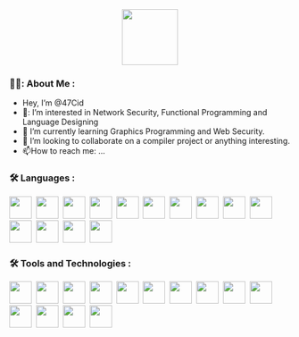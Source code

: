 <div id="header" align="center">
  <img src="https://codingcat.codes/wp-content/uploads/2017/08/l1-1.png" width="100"/>
</div>

### 👨‍💻: About Me :

- Hey, I’m @47Cid
- 🔭: I’m interested in Network Security, Functional Programming and Language Designing
- 🌱  I’m currently learning Graphics Programming and Web Security.
- 👷  I’m looking to collaborate on a compiler project or anything interesting.
-  📫How to reach me: ...

### :hammer_and_wrench: Languages :
<img src="https://cdn.jsdelivr.net/gh/devicons/devicon/icons/go/go-original.svg" width="40" height="40" />&nbsp;
<img src="https://cdn.jsdelivr.net/gh/devicons/devicon/icons/cplusplus/cplusplus-original.svg" width="40" height="40" />&nbsp;
<img src="https://cdn.jsdelivr.net/gh/devicons/devicon/icons/javascript/javascript-original.svg" width="40" height="40" />&nbsp;
<img src="https://cdn.jsdelivr.net/gh/devicons/devicon/icons/c/c-plain.svg" width="40" height="40" />&nbsp;
<img src="https://cdn.jsdelivr.net/gh/devicons/devicon/icons/lua/lua-original.svg" width="40" height="40" />&nbsp;
<img src="https://cdn.jsdelivr.net/gh/devicons/devicon/icons/rust/rust-plain.svg" width="40" height="40" />&nbsp;
<img src="https://cdn.jsdelivr.net/gh/devicons/devicon/icons/python/python-original.svg" width="40" height="40" />&nbsp;
<img src="https://cdn.jsdelivr.net/gh/devicons/devicon/icons/haskell/haskell-original.svg" width="40" height="40" />&nbsp;
<img src="https://cdn.jsdelivr.net/gh/devicons/devicon/icons/ocaml/ocaml-original.svg" width="40" height="40" />&nbsp;
<img src="https://cdn.jsdelivr.net/gh/devicons/devicon/icons/java/java-original-wordmark.svg" width="40" height="40" />&nbsp;
<img src="https://cdn.jsdelivr.net/gh/devicons/devicon/icons/ruby/ruby-original.svg" width="40" height="40" />&nbsp;
<img src="https://cdn.jsdelivr.net/gh/devicons/devicon/icons/clojure/clojure-original.svg" width="40" height="40" />&nbsp;
<img src="https://cdn.jsdelivr.net/gh/devicons/devicon/icons/clojurescript/clojurescript-original.svg" width="40" height="40" />&nbsp;
<img src="https://cdn.jsdelivr.net/gh/devicons/devicon/icons/typescript/typescript-original.svg" width="40" height="40" />&nbsp;

### :hammer_and_wrench: Tools and Technologies :
<img src="https://cdn.jsdelivr.net/gh/devicons/devicon/icons/angularjs/angularjs-original.svg" width="40" height="40" />&nbsp;
<img src="https://cdn.jsdelivr.net/gh/devicons/devicon/icons/bash/bash-original.svg" width="40" height="40" />&nbsp;
<img src="https://cdn.jsdelivr.net/gh/devicons/devicon/icons/cmake/cmake-original.svg" width="40" height="40" />&nbsp;
<img src="https://cdn.jsdelivr.net/gh/devicons/devicon/icons/debian/debian-original.svg" width="40" height="40" />&nbsp;
<img src="https://cdn.jsdelivr.net/gh/devicons/devicon/icons/docker/docker-original.svg" width="40" height="40" />&nbsp;
<img src="https://cdn.jsdelivr.net/gh/devicons/devicon/icons/gcc/gcc-original.svg" width="40" height="40" />&nbsp;
<img src="https://cdn.jsdelivr.net/gh/devicons/devicon/icons/mysql/mysql-original.svg" width="40" height="40" />&nbsp;
<img src="https://cdn.jsdelivr.net/gh/devicons/devicon/icons/nginx/nginx-original.svg" width="40" height="40" />&nbsp;
<img src="https://cdn.jsdelivr.net/gh/devicons/devicon/icons/nixos/nixos-original.svg" width="40" height="40" />&nbsp;
<img src="https://cdn.jsdelivr.net/gh/devicons/devicon/icons/npm/npm-original-wordmark.svg" width="40" height="40" />&nbsp;
<img src="https://cdn.jsdelivr.net/gh/devicons/devicon/icons/opengl/opengl-original.svg" width="40" height="40" />&nbsp;
<img src="https://cdn.jsdelivr.net/gh/devicons/devicon/icons/vim/vim-original.svg" width="40" height="40" />&nbsp;
<img src="https://cdn.jsdelivr.net/gh/devicons/devicon/icons/rails/rails-original-wordmark.svg" width="40" height="40" />&nbsp;
<img src="https://cdn.jsdelivr.net/gh/devicons/devicon/icons/amazonwebservices/amazonwebservices-original.svg" width="40" height="40" />&nbsp;

<!---
47Cid/47Cid is a ✨ special ✨ repository because its `README.md` (this file) appears on your GitHub profile.
You can click the Preview link to take a look at your changes.
--->
